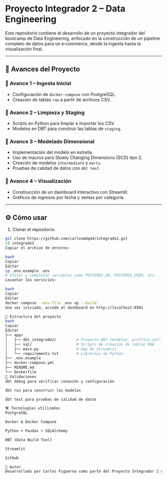 # Proyecto Integrador 2 – Data Engineering

Este repositorio contiene el desarrollo de un proyecto integrador del bootcamp de Data Engineering, enfocado en la construcción de un pipeline completo de datos para un e‑commerce, desde la ingesta hasta la visualización final.

---

## 🧩 Avances del Proyecto

### 🔹 Avance 1 – Ingesta Inicial
- Configuración de `docker-compose` con PostgreSQL.
- Creación de tablas `raw` a partir de archivos CSV.

### 🔹 Avance 2 – Limpieza y Staging
- Scripts en Python para limpiar e importar los CSV.
- Modelos en DBT para construir las tablas de `staging`.

### 🔹 Avance 3 – Modelado Dimensional
- Implementación del modelo en estrella.
- Uso de macros para Slowly Changing Dimensions (SCD) tipo 2.
- Creación de modelos `intermediate` y `marts`.
- Pruebas de calidad de datos con `dbt test`.

### 🔹 Avance 4 – Visualización
- Construcción de un dashboard interactivo con Streamlit.
- Gráficos de ingresos por fecha y ventas por categoría.

---

## ⚙️ Cómo usar

1. Clonar el repositorio:
```bash
git clone https://github.com/carlosmdq44/integrado2.git
cd integrado2
Copiar el archivo de entorno:

bash
Copiar
Editar
cp .env.example .env
# Editar y completar variables como POSTGRES_DB, POSTGRES_USER, etc.
Levantar los servicios:

bash
Copiar
Editar
docker compose --env-file .env up --build
Una vez iniciado, accedé al dashboard en http://localhost:8501

📁 Estructura del proyecto
bash
Copiar
Editar
├── app/
│   ├── dbt_integrado2/         # Proyecto DBT (modelos, profiles.yml)
│   ├── sql/                    # Scripts de creación de tablas RAW
│   ├── main.py                 # App de Streamlit
│   └── requirements.txt        # Librerías de Python
├── .env.example
├── docker-compose.yml
├── README.md
└── Dockerfile
🧪 Validaciones
dbt debug para verificar conexión y configuración

dbt run para construir los modelos

dbt test para pruebas de calidad de datos

🛠️ Tecnologías utilizadas
PostgreSQL

Docker & Docker Compose

Python + Pandas + SQLAlchemy

DBT (Data Build Tool)

Streamlit

GitHub

🙌 Autor
Desarrollado por Carlos Figueroa como parte del Proyecto Integrador 2 del bootcamp Soy Henry.